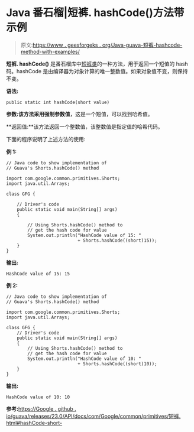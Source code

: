 # Java 番石榴|短裤. hashCode()方法带示例

> 原文:[https://www . geesforgeks . org/Java-guava-短裤-hashcode-method-with-examples/](https://www.geeksforgeeks.org/java-guava-shorts-hashcode-method-with-examples/)

**短裤. hashCode()** 是番石榴库中[短裤类](https://www.geeksforgeeks.org/shorts-class-guava-java/)的一种方法，用于返回一个短值的 hash 码。hashCode 是由编译器为对象计算的唯一整数值。如果对象值不变，则保持不变。

**语法:**

```
public static int hashCode(short value)

```

**参数:**该方法采用强制参数**值**，这是一个短值，可以找到哈希值。

**返回值:**该方法返回一个整数值，该整数值是指定值的哈希代码。

下面的程序说明了上述方法的使用:

**例 1:**

```
// Java code to show implementation of
// Guava's Shorts.hashCode() method

import com.google.common.primitives.Shorts;
import java.util.Arrays;

class GFG {

    // Driver's code
    public static void main(String[] args)
    {

        // Using Shorts.hashCode() method to
        // get the hash code for value
        System.out.println("HashCode value of 15: "
                           + Shorts.hashCode((short)15));
    }
}
```

**输出:**

```
HashCode value of 15: 15

```

**例 2:**

```
// Java code to show implementation of
// Guava's Shorts.hashCode() method

import com.google.common.primitives.Shorts;
import java.util.Arrays;

class GFG {
    // Driver's code
    public static void main(String[] args)
    {
        // Using Shorts.hashCode() method to
        // get the hash code for value
        System.out.println("HashCode value of 10: "
                           + Shorts.hashCode((short)10));
    }
}
```

**输出:**

```
HashCode value of 10: 10

```

**参考:**[https://Google . github . io/guava/releases/23.0/API/docs/com/Google/common/primitives/短裤. html#hashCode-short-](https://google.github.io/guava/releases/23.0/api/docs/com/google/common/primitives/Shorts.html#hashCode-short-)